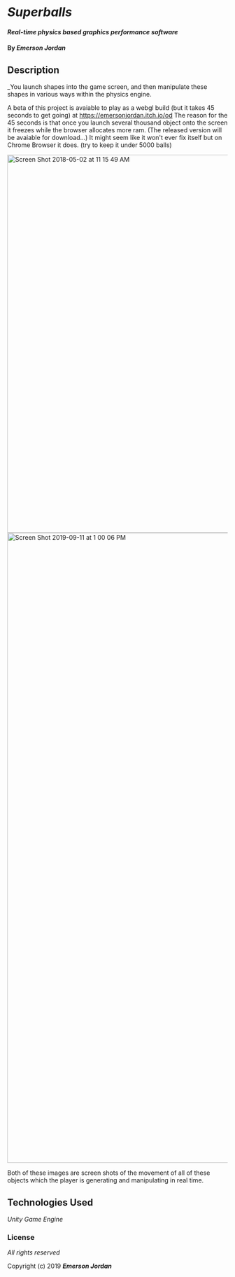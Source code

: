 # _Superballs_

#### _Real-time physics based graphics performance software_

#### By _**Emerson Jordan**_

## Description

_You launch shapes into the game screen, and then manipulate these shapes in various ways within the physics engine.

A beta of this project is avaiable to play as a webgl build (but it takes 45 seconds to get going) at https://emersonjordan.itch.io/od
The reason for the 45 seconds is that once you launch several thousand object onto the screen it freezes while the browser
allocates more ram. (The released version will be avaiable for download...) It might seem like it won't ever fix itself but on Chrome Browser it does. (try to keep it under 5000 balls)

<img width="864" alt="Screen Shot 2018-05-02 at 11 15 49 AM" src="https://user-images.githubusercontent.com/20055988/64730850-d4af0900-d494-11e9-9b90-13d00aabae00.png">

<img width="1440" alt="Screen Shot 2019-09-11 at 1 00 06 PM" src="https://user-images.githubusercontent.com/20055988/64730993-28b9ed80-d495-11e9-8561-1bf8e13e00f4.png">

Both of these images are screen shots of the movement of all of these objects which the player is generating and manipulating in real time.



## Technologies Used

_Unity Game Engine_

### License

*All rights reserved*

Copyright (c) 2019 **_Emerson Jordan_**
